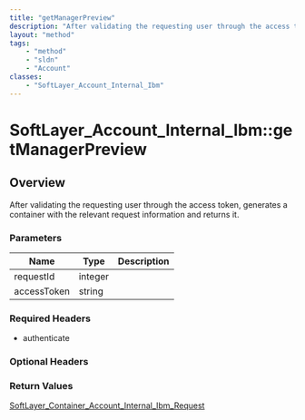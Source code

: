 ```yaml
---
title: "getManagerPreview"
description: "After validating the requesting user through the access token, generates a container with the relevant request informati... "
layout: "method"
tags:
    - "method"
    - "sldn"
    - "Account"
classes:
    - "SoftLayer_Account_Internal_Ibm"
---
```

# SoftLayer_Account_Internal_Ibm::getManagerPreview
## Overview 
After validating the requesting user through the access token, generates a container with the relevant request information and returns it. 

### Parameters 
|Name | Type | Description |
| --- | --- | --- |
|requestId| integer| |
|accessToken| string| |


### Required Headers
* authenticate

### Optional Headers

### Return Values
<a href='/reference/datatypes/SoftLayer_Container_Account_Internal_Ibm_Request'>SoftLayer_Container_Account_Internal_Ibm_Request </a>
